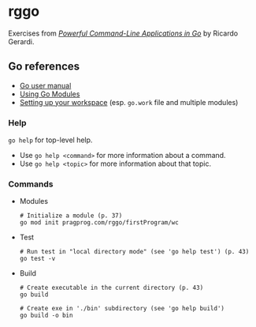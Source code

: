 # rggo

Exercises from [_Powerful Command-Line Applications in Go_](https://pragprog.com/titles/rggo/powerful-command-line-applications-in-go/) by Ricardo Gerardi.

## Go references

- [Go user manual][documentation]
- [Using Go Modules]
- [Setting up your workspace] (esp. `go.work` file and multiple modules)

[setting up your workspace]: https://github.com/golang/tools/blob/master/gopls/doc/workspace.md#setting-up-your-workspace
[using go modules]: https://go.dev/blog/using-go-modules
[documentation]: https://go.dev/doc/

### Help

`go help` for top-level help.

- Use `go help <command>` for more information about a command.
- Use `go help <topic>` for more information about that topic.

### Commands

- Modules
  ```
  # Initialize a module (p. 37)
  go mod init pragprog.com/rggo/firstProgram/wc
  ```
- Test
  ```
  # Run test in "local directory mode" (see 'go help test') (p. 43)
  go test -v
  ```
- Build

  ```
  # Create executable in the current directory (p. 43)
  go build

  # Create exe in './bin' subdirectory (see 'go help build')
  go build -o bin
  ```
